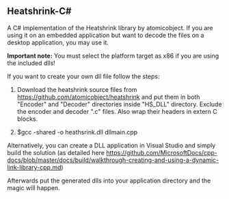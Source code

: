 <h2>Heatshrink-C#</h2>

A C# implementation of the Heatshrink library by atomicobject.
If you are using it on an embedded application but want to decode the files on a desktop application, you may use it.

<strong>Important note:</strong> You must select the platform target as x86 if you are using the included dlls!

If you want to create your own dll file follow the steps:

1) Download the heatshrink source files from https://github.com/atomicobject/heatshrink and put them in both "Encoder" and "Decoder" directories inside "HS_DLL" directory. Exclude the encoder and decoder ".c" files. Also wrap their headers in extern C blocks.

2) $gcc -shared -o heathsrink.dll dllmain.cpp

Alternatively, you can create a DLL application in Visual Studio and simply build the solution (as detailed here https://github.com/MicrosoftDocs/cpp-docs/blob/master/docs/build/walkthrough-creating-and-using-a-dynamic-link-library-cpp.md)

Afterwards put the generated dlls into your application directory and the magic will happen.
